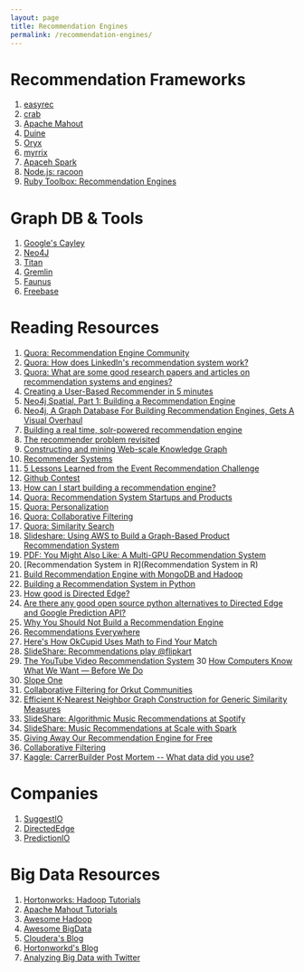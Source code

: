 ```yaml
---
layout: page
title: Recommendation Engines
permalink: /recommendation-engines/
---
```


Recommendation Frameworks
=========================

1. [easyrec](http://sourceforge.net/projects/easyrec/)
2. [crab](https://github.com/muricoca/crab)
3. [Apache Mahout](https://mahout.apache.org/)
4. [Duine](http://www.duineframework.org/)
5. [Oryx](https://github.com/cloudera/oryx)
6. [myrrix](https://github.com/myrrix/myrrix-recommender)
7. [Apaceh Spark](https://spark.apache.org/)
8. [Node.js: racoon](https://www.npmjs.org/package/raccoon)
9. [Ruby Toolbox: Recommendation Engines](https://www.ruby-toolbox.com/categories/Recommendation_Engines)

Graph DB & Tools
================
1. [Google's Cayley](https://github.com/google/cayley)
2. [Neo4J](http://www.neo4j.org/)
3. [Titan](http://thinkaurelius.github.io/titan/)
4. [Gremlin](https://github.com/tinkerpop/gremlin)
5. [Faunus](http://thinkaurelius.github.io/faunus/)
6. [Freebase](https://developers.google.com/freebase/)

Reading Resources
=================
1. [Quora: Recommendation Engine Community](http://www.quora.com/Recommendation-Systems)
2. [Quora: How does LinkedIn's recommendation system work?](http://www.quora.com/How-does-LinkedIns-recommendation-system-work)
3. [Quora: What are some good research papers and articles on recommendation systems and engines?](http://www.quora.com/What-are-some-good-research-papers-and-articles-on-recommendation-systems-and-engines)
4. [Creating a User-Based Recommender in 5 minutes](https://mahout.apache.org/users/recommender/userbased-5-minutes.html)
5. [Neo4j Spatial, Part 1: Building a Recommendation Engine](http://java.dzone.com/articles/neo4j-spatial-part-1-building)
6. [Neo4j, A Graph Database For Building Recommendation Engines, Gets A Visual Overhaul](http://techcrunch.com/2014/02/02/neo4j-a-graph-database-for-building-recommendation-engines-gets-a-visual-overhaul/)
7. [Building a real time, solr-powered recommendation engine](http://www.slideshare.net/treygrainger/building-a-real-time-solrpowered-recommendation-engine)
8. [The recommender problem revisited](http://www.slideshare.net/xamat/kdd-2014-tutorial-the-recommender-problem-revisited?qid=8515d5e8-91e5-49ae-87a3-e141bf91f818&v=default&b=&from_search=6)
9. [Constructing and mining Web-scale Knowledge Graph](http://www.slideshare.net/hustwj/kdd14-constructing-and-mining-webscale-knowledge-graphs?qid=8515d5e8-91e5-49ae-87a3-e141bf91f818&v=default&b=&from_search=4)
10. [Recommender Systems](http://www.slideshare.net/xamat/recommender-systems-machine-learning-summer-school-2014-cmu?related=1)
11. [5 Lessons Learned from the Event Recommendation Challenge](http://blog.kaggle.com/2013/02/25/5-lessons-learned-for-the-event-recommendation-challenge/)
12. [Github Contest](https://github.com/jeremybarnes/github_contest)
13. [How can I start building a recommendation engine?](http://www.quora.com/How-can-I-start-building-a-recommendation-engine)
14. [Quora: Recommendation System Startups and Products](http://www.quora.com/Recommendation-System-Startups-and-Products)
15. [Quora: Personalization](http://www.quora.com/Personalization)
16. [Quora: Collaborative Filtering](http://www.quora.com/Collaborative-Filtering)
17. [Quora: Similarity Search](http://www.quora.com/Similarity-Search)
18. [Slideshare: Using AWS to Build a Graph-Based Product Recommendation System](http://www.slideshare.net/AmazonWebServices/using-aws-to-build-a-graphbased-product-recommendation-system-bdt303-aws-reinvent-2013)
19. [PDF: You Might Also Like: A Multi-GPU 
Recommendation System](http://www.nvidia.com/content/GTC/documents/1034_GTC09.pdf)
20. [Recommendation System in R](Recommendation System in R)
21. [Build Recommendation Engine with MongoDB and Hadoop](http://blog.mortardata.com/post/84327807886/build-a-recommendation-engine-with-mongodb-and-hadoop)
22. [Building a Recommendation System in Python](http://nbviewer.ipython.org/gist/glamp/20a18d52c539b87de2af)
23. [How good is Directed Edge?](http://www.quora.com/How-good-is-Directed-Edge)
24. [Are there any good open source python alternatives to Directed Edge and Google Prediction API?](http://www.quora.com/Are-there-any-good-open-source-python-alternatives-to-Directed-Edge-and-Google-Prediction-API)
25. [Why You Should Not Build a Recommendation Engine](http://datacommunitydc.org/blog/2013/05/recommendation-engines-why-you-shouldnt-build-one/)
26. [Recommendations Everywhere](http://blogs.technet.com/b/machinelearning/archive/2014/07/09/recommendations-everywhere.aspx)
27. [Here's How OkCupid Uses Math to Find Your Match](http://gizmodo.com/5984005/heres-how-okcupid-uses-math-to-find-your-match)
28. [SlideShare: Recommendations play @flipkart](http://www.slideshare.net/gauravbhalotia/recommendations-play-flipkart)
29. [The YouTube Video Recommendation System](http://stuyresearch.googlecode.com/hg-history/b17661bbfaf905a2078902f1abe6b795d4a29137/blake/resources/p293-davidson.pdf)
30 [How Computers Know What We Want — Before We Do](http://content.time.com/time/magazine/article/0,9171,1992403-1,00.html)
31. [Slope One](http://en.wikipedia.org/wiki/Slope_One)
32. [Collaborative Filtering for Orkut Communities](http://www2009.eprints.org/69/1/p681.pdf)
33. [Efficient K-Nearest Neighbor Graph Construction for Generic Similarity Measures](http://www.cs.princeton.edu/cass/papers/www11.pdf)
34. [SlideShare: Algorithmic Music Recommendations at Spotify](http://www.slideshare.net/MrChrisJohnson/algorithmic-music-recommendations-at-spotify?related=2)
35. [SlideShare: Music Recommendations at Scale with Spark](http://www.slideshare.net/MrChrisJohnson/music-recommendations-at-scale-with-spark?related=4)
36. [Giving Away Our Recommendation Engine for Free](http://blog.mortardata.com/post/82195614895/giving-away-our-recommendation-engine-for-free)
37. [Collaborative Filtering](http://webwhompers.com/collaborative-filtering.html)
38. [Kaggle: CarrerBuilder Post Mortem -- What data did you use?](http://www.kaggle.com/c/job-recommendation/forums/t/2830/post-mortem-what-data-did-you-use/15614#post15614)

Companies
=========
1. [SuggestIO](https://www.sugestio.com/documentation)
2. [DirectedEdge](http://www.directededge.com/)
3. [PredictionIO](http://prediction.io/)

Big Data Resources
==================
1. [Hortonworks: Hadoop Tutorials](https://github.com/hortonworks/hadoop-tutorials)
2. [Apache Mahout Tutorials](https://mahout.apache.org/general/books-tutorials-and-talks.html)
3. [Awesome Hadoop](https://github.com/youngwookim/awesome-hadoop)
4. [Awesome BigData](https://github.com/onurakpolat/awesome-bigdata)
5. [Cloudera's Blog](http://blog.cloudera.com/blog/)
6. [Hortonworkd's Blog](http://hortonworks.com/blog/)
7. [Analyzing Big Data with Twitter](http://blogs.ischool.berkeley.edu/i290-abdt-s12/)

